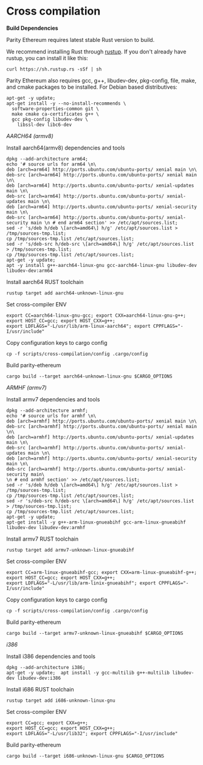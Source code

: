 # **Cross compilation** #

**Build Dependencies**

Parity Ethereum requires latest stable Rust version to build.

We recommend installing Rust through [rustup](https://www.rustup.rs/). If you don't already have rustup, you can install it like this:

`curl https://sh.rustup.rs -sSf | sh`

Parity Ethereum also requires gcc, g++, libudev-dev, pkg-config, file, make, and cmake packages to be installed.
For Debian based distributives:

```
apt-get -y update; 
apt-get install -y --no-install-recommends \
  software-properties-common git \
  make cmake ca-certificates g++ \
  gcc pkg-config libudev-dev \
	libssl-dev libc6-dev
```

*AARCH64 (armv8)*

Install aarch64(armv8) dependencies and tools

```
dpkg --add-architecture arm64;
echo '# source urls for arm64 \n\
deb [arch=arm64] http://ports.ubuntu.com/ubuntu-ports/ xenial main \n\
deb-src [arch=arm64] http://ports.ubuntu.com/ubuntu-ports/ xenial main \n\
deb [arch=arm64] http://ports.ubuntu.com/ubuntu-ports/ xenial-updates main \n\
deb-src [arch=arm64] http://ports.ubuntu.com/ubuntu-ports/ xenial-updates main \n\
deb [arch=arm64] http://ports.ubuntu.com/ubuntu-ports/ xenial-security main \n\
deb-src [arch=arm64] http://ports.ubuntu.com/ubuntu-ports/ xenial-security main \n # end arm64 section' >> /etc/apt/sources.list;
sed -r 's/deb h/deb \[arch=amd64\] h/g' /etc/apt/sources.list > /tmp/sources-tmp.list;
cp /tmp/sources-tmp.list /etc/apt/sources.list;
sed -r 's/deb-src h/deb-src \[arch=amd64\] h/g' /etc/apt/sources.list > /tmp/sources-tmp.list;
cp /tmp/sources-tmp.list /etc/apt/sources.list;
apt-get -y update;
apt -y install g++-aarch64-linux-gnu gcc-aarch64-linux-gnu libudev-dev libudev-dev:arm64
```

Install aarch64 RUST toolchain

`rustup target add aarch64-unknown-linux-gnu`

Set cross-compiler ENV

```
export CC=aarch64-linux-gnu-gcc; export CXX=aarch64-linux-gnu-g++;
export HOST_CC=gcc; export HOST_CXX=g++;
export LDFLAGS="-L/usr/lib/arm-linux-aarch64"; export CPPFLAGS="-I/usr/include"
```

Copy configuration keys to cargo config

`cp -f scripts/cross-compilation/config .cargo/config`

Build parity-ethereum

`cargo build --target aarch64-unknown-linux-gnu $CARGO_OPTIONS`

*ARMHF (armv7)*

Install armv7 dependencies and tools

```
dpkg --add-architecture armhf;
echo '# source urls for armhf \n\
deb [arch=armhf] http://ports.ubuntu.com/ubuntu-ports/ xenial main \n\
deb-src [arch=armhf] http://ports.ubuntu.com/ubuntu-ports/ xenial main \n\
deb [arch=armhf] http://ports.ubuntu.com/ubuntu-ports/ xenial-updates main \n\
deb-src [arch=armhf] http://ports.ubuntu.com/ubuntu-ports/ xenial-updates main \n\
deb [arch=armhf] http://ports.ubuntu.com/ubuntu-ports/ xenial-security main \n\
deb-src [arch=armhf] http://ports.ubuntu.com/ubuntu-ports/ xenial-security main\
\n # end armhf section' >> /etc/apt/sources.list;
sed -r 's/deb h/deb \[arch=amd64\] h/g' /etc/apt/sources.list > /tmp/sources-tmp.list;
cp /tmp/sources-tmp.list /etc/apt/sources.list;
sed -r 's/deb-src h/deb-src \[arch=amd64\] h/g' /etc/apt/sources.list > /tmp/sources-tmp.list;
cp /tmp/sources-tmp.list /etc/apt/sources.list;
apt-get -y update;
apt-get install -y g++-arm-linux-gnueabihf gcc-arm-linux-gnueabihf libudev-dev libudev-dev:armhf
```

Install armv7 RUST toolchain

`rustup target add armv7-unknown-linux-gnueabihf`

Set cross-compiler ENV

```
export CC=arm-linux-gnueabihf-gcc; export CXX=arm-linux-gnueabihf-g++;
export HOST_CC=gcc; export HOST_CXX=g++;
export LDFLAGS="-L/usr/lib/arm-linix-gnueabihf"; export CPPFLAGS="-I/usr/include"
```

Copy configuration keys to cargo config

`cp -f scripts/cross-compilation/config .cargo/config`

Build parity-ethereum

`cargo build --target armv7-unknown-linux-gnueabihf $CARGO_OPTIONS`

*i386*

Install i386 dependencies and tools

```
dpkg --add-architecture i386;
apt-get -y update;	apt install -y gcc-multilib g++-multilib libudev-dev libudev-dev:i386
```

Install i686 RUST toolchain

`rustup target add i686-unknown-linux-gnu`

Set cross-compiler ENV

```
export CC=gcc; export CXX=g++;
export HOST_CC=gcc; export HOST_CXX=g++;
export LDFLAGS="-L/usr/lib32"; export CPPFLAGS="-I/usr/include"
```

Build parity-ethereum

`cargo build --target i686-unknown-linux-gnu $CARGO_OPTIONS`
